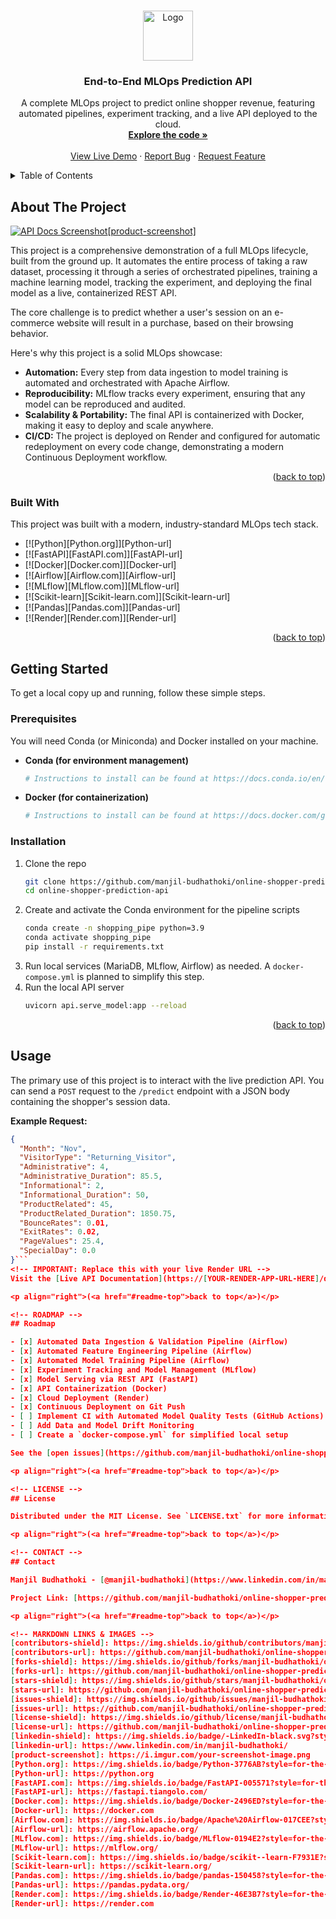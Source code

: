 <!-- Improved compatibility of back to top link: See: https://github.com/othneildrew/Best-README-Template/pull/73 -->
<a name="readme-top"></a>

<!-- PROJECT LOGO -->
<br />
<div align="center">
  <a href="https://github.com/manjil-budhathoki/online-shopper-prediction-api">
    <!-- IMPORTANT: Replace this with a real image link -->
    <img src="https://imgur.com/83COL6N" alt="Logo" width="80" height="80">
  </a>

<h3 align="center">End-to-End MLOps Prediction API</h3>

  <p align="center">
    A complete MLOps project to predict online shopper revenue, featuring automated pipelines, experiment tracking, and a live API deployed to the cloud.
    <br />
    <a href="https://github.com/manjil-budhathoki/online-shopper-prediction-api"><strong>Explore the code »</strong></a>
    <br />
    <br />
    <!-- IMPORTANT: Replace this with your live Render URL -->
    <a href="https://online-shopper-predictor.onrender.com/docs">View Live Demo</a>
    ·
    <a href="https://github.com/manjil-budhathoki/online-shopper-prediction-api/issues">Report Bug</a>
    ·
    <a href="https://github.com/manjil-budhathoki/online-shopper-prediction-api/issues">Request Feature</a>
  </p>
</div>

<!-- TABLE OF CONTENTS -->
<details>
  <summary>Table of Contents</summary>
  <ol>
    <li>
      <a href="#about-the-project">About The Project</a>
      <ul>
        <li><a href="#built-with">Built With</a></li>
      </ul>
    </li>
    <li>
      <a href="#getting-started">Getting Started</a>
      <ul>
        <li><a href="#prerequisites">Prerequisites</a></li>
        <li><a href="#installation">Installation</a></li>
      </ul>
    </li>
    <li><a href="#usage">Usage</a></li>
    <li><a href="#roadmap">Roadmap</a></li>
    <li><a href="#license">License</a></li>
    <li><a href="#contact">Contact</a></li>
  </ol>
</details>

<!-- ABOUT THE PROJECT -->
## About The Project

<!-- IMPORTANT: Replace this with a real screenshot link and your Render URL -->
[![API Docs Screenshot](https://imgur.com/VAE2vrD)[product-screenshot]](https://online-shopper-predictor.onrender.com/docs)

This project is a comprehensive demonstration of a full MLOps lifecycle, built from the ground up. It automates the entire process of taking a raw dataset, processing it through a series of orchestrated pipelines, training a machine learning model, tracking the experiment, and deploying the final model as a live, containerized REST API.

The core challenge is to predict whether a user's session on an e-commerce website will result in a purchase, based on their browsing behavior.

Here's why this project is a solid MLOps showcase:
*   **Automation:** Every step from data ingestion to model training is automated and orchestrated with Apache Airflow.
*   **Reproducibility:** MLflow tracks every experiment, ensuring that any model can be reproduced and audited.
*   **Scalability & Portability:** The final API is containerized with Docker, making it easy to deploy and scale anywhere.
*   **CI/CD:** The project is deployed on Render and configured for automatic redeployment on every code change, demonstrating a modern Continuous Deployment workflow.

<p align="right">(<a href="#readme-top">back to top</a>)</p>

### Built With

This project was built with a modern, industry-standard MLOps tech stack.

*   [![Python][Python.org]][Python-url]
*   [![FastAPI][FastAPI.com]][FastAPI-url]
*   [![Docker][Docker.com]][Docker-url]
*   [![Airflow][Airflow.com]][Airflow-url]
*   [![MLflow][MLflow.com]][MLflow-url]
*   [![Scikit-learn][Scikit-learn.com]][Scikit-learn-url]
*   [![Pandas][Pandas.com]][Pandas-url]
*   [![Render][Render.com]][Render-url]

<p align="right">(<a href="#readme-top">back to top</a>)</p>

<!-- GETTING STARTED -->
## Getting Started

To get a local copy up and running, follow these simple steps.

### Prerequisites

You will need Conda (or Miniconda) and Docker installed on your machine.
*   **Conda (for environment management)**
    ```sh
    # Instructions to install can be found at https://docs.conda.io/en/latest/miniconda.html
    ```
*   **Docker (for containerization)**
    ```sh
    # Instructions to install can be found at https://docs.docker.com/get-docker/
    ```

### Installation

1.  Clone the repo
    ```sh
    git clone https://github.com/manjil-budhathoki/online-shopper-prediction-api.git
    cd online-shopper-prediction-api
    ```
2.  Create and activate the Conda environment for the pipeline scripts
    ```sh
    conda create -n shopping_pipe python=3.9
    conda activate shopping_pipe
    pip install -r requirements.txt
    ```
3.  Run local services (MariaDB, MLflow, Airflow) as needed. A `docker-compose.yml` is planned to simplify this step.
4.  Run the local API server
    ```sh
    uvicorn api.serve_model:app --reload
    ```

<p align="right">(<a href="#readme-top">back to top</a>)</p>

<!-- USAGE EXAMPLES -->
## Usage

The primary use of this project is to interact with the live prediction API. You can send a `POST` request to the `/predict` endpoint with a JSON body containing the shopper's session data.

**Example Request:**
```json
{
  "Month": "Nov",
  "VisitorType": "Returning_Visitor",
  "Administrative": 4,
  "Administrative_Duration": 85.5,
  "Informational": 2,
  "Informational_Duration": 50,
  "ProductRelated": 45,
  "ProductRelated_Duration": 1850.75,
  "BounceRates": 0.01,
  "ExitRates": 0.02,
  "PageValues": 25.4,
  "SpecialDay": 0.0
}```
<!-- IMPORTANT: Replace this with your live Render URL -->
Visit the [Live API Documentation](https://[YOUR-RENDER-APP-URL-HERE]/docs) for an interactive way to test the endpoint.

<p align="right">(<a href="#readme-top">back to top</a>)</p>

<!-- ROADMAP -->
## Roadmap

- [x] Automated Data Ingestion & Validation Pipeline (Airflow)
- [x] Automated Feature Engineering Pipeline (Airflow)
- [x] Automated Model Training Pipeline (Airflow)
- [x] Experiment Tracking and Model Management (MLflow)
- [x] Model Serving via REST API (FastAPI)
- [x] API Containerization (Docker)
- [x] Cloud Deployment (Render)
- [x] Continuous Deployment on Git Push
- [ ] Implement CI with Automated Model Quality Tests (GitHub Actions)
- [ ] Add Data and Model Drift Monitoring
- [ ] Create a `docker-compose.yml` for simplified local setup

See the [open issues](https://github.com/manjil-budhathoki/online-shopper-prediction-api/issues) for a full list of proposed features (and known issues).

<p align="right">(<a href="#readme-top">back to top</a>)</p>

<!-- LICENSE -->
## License

Distributed under the MIT License. See `LICENSE.txt` for more information. (You may need to create this file).

<p align="right">(<a href="#readme-top">back to top</a>)</p>

<!-- CONTACT -->
## Contact

Manjil Budhathoki - [@manjil-budhathoki](https://www.linkedin.com/in/manjil-budhathoki/) - your.email@example.com

Project Link: [https://github.com/manjil-budhathoki/online-shopper-prediction-api](https://github.com/manjil-budhathoki/online-shopper-prediction-api)

<p align="right">(<a href="#readme-top">back to top</a>)</p>

<!-- MARKDOWN LINKS & IMAGES -->
[contributors-shield]: https://img.shields.io/github/contributors/manjil-budhathoki/online-shopper-prediction-api.svg?style=for-the-badge
[contributors-url]: https://github.com/manjil-budhathoki/online-shopper-prediction-api/graphs/contributors
[forks-shield]: https://img.shields.io/github/forks/manjil-budhathoki/online-shopper-prediction-api.svg?style=for-the-badge
[forks-url]: https://github.com/manjil-budhathoki/online-shopper-prediction-api/network/members
[stars-shield]: https://img.shields.io/github/stars/manjil-budhathoki/online-shopper-prediction-api.svg?style=for-the-badge
[stars-url]: https://github.com/manjil-budhathoki/online-shopper-prediction-api/stargazers
[issues-shield]: https://img.shields.io/github/issues/manjil-budhathoki/online-shopper-prediction-api.svg?style=for-the-badge
[issues-url]: https://github.com/manjil-budhathoki/online-shopper-prediction-api/issues
[license-shield]: https://img.shields.io/github/license/manjil-budhathoki/online-shopper-prediction-api.svg?style=for-the-badge
[license-url]: https://github.com/manjil-budhathoki/online-shopper-prediction-api/blob/master/LICENSE.txt
[linkedin-shield]: https://img.shields.io/badge/-LinkedIn-black.svg?style=for-the-badge&logo=linkedin&colorB=555
[linkedin-url]: https://www.linkedin.com/in/manjil-budhathoki/
[product-screenshot]: https://i.imgur.com/your-screenshot-image.png
[Python.org]: https://img.shields.io/badge/Python-3776AB?style=for-the-badge&logo=python&logoColor=white
[Python-url]: https://python.org
[FastAPI.com]: https://img.shields.io/badge/FastAPI-005571?style=for-the-badge&logo=fastapi
[FastAPI-url]: https://fastapi.tiangolo.com/
[Docker.com]: https://img.shields.io/badge/Docker-2496ED?style=for-the-badge&logo=docker&logoColor=white
[Docker-url]: https://docker.com
[Airflow.com]: https://img.shields.io/badge/Apache%20Airflow-017CEE?style=for-the-badge&logo=apacheairflow&logoColor=white
[Airflow-url]: https://airflow.apache.org/
[MLflow.com]: https://img.shields.io/badge/MLflow-0194E2?style=for-the-badge&logo=mlflow
[MLflow-url]: https://mlflow.org/
[Scikit-learn.com]: https://img.shields.io/badge/scikit--learn-F7931E?style=for-the-badge&logo=scikitlearn&logoColor=white
[Scikit-learn-url]: https://scikit-learn.org/
[Pandas.com]: https://img.shields.io/badge/pandas-150458?style=for-the-badge&logo=pandas
[Pandas-url]: https://pandas.pydata.org/
[Render.com]: https://img.shields.io/badge/Render-46E3B7?style=for-the-badge&logo=render
[Render-url]: https://render.com